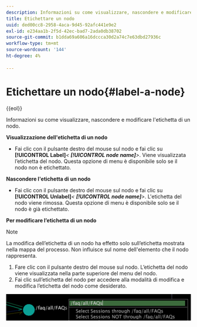 ```yaml
---
description: Informazioni su come visualizzare, nascondere e modificare l'etichetta di un nodo.
title: Etichettare un nodo
uuid: ded00cc8-2958-4aca-9d45-92afc441e9e2
exl-id: e234aa1b-2f5d-42ec-bad7-2ada0db38702
source-git-commit: b1dda69a606a16dccca30d2a74c7e63dbd27936c
workflow-type: tm+mt
source-wordcount: '144'
ht-degree: 4%

---
```


# Etichettare un nodo{#label-a-node}

{{eol}}

Informazioni su come visualizzare, nascondere e modificare l&#39;etichetta di un nodo.

**Visualizzazione dell&#39;etichetta di un nodo**

* Fai clic con il pulsante destro del mouse sul nodo e fai clic su **[!UICONTROL Label]***&lt; **[!UICONTROL node name]**>*. Viene visualizzata l’etichetta del nodo. Questa opzione di menu è disponibile solo se il nodo non è etichettato.

**Nascondere l&#39;etichetta di un nodo**

* Fai clic con il pulsante destro del mouse sul nodo e fai clic su **[!UICONTROL Unlabel]***&lt; **[!UICONTROL node name]**>*. L&#39;etichetta del nodo viene rimossa. Questa opzione di menu è disponibile solo se il nodo è già etichettato.

**Per modificare l’etichetta di un nodo**

>[!NOTE]
>
>La modifica dell’etichetta di un nodo ha effetto solo sull’etichetta mostrata nella mappa del processo. Non influisce sul nome dell&#39;elemento che il nodo rappresenta.

1. Fare clic con il pulsante destro del mouse sul nodo. L’etichetta del nodo viene visualizzata nella parte superiore del menu del nodo.
1. Fai clic sull’etichetta del nodo per accedere alla modalità di modifica e modifica l’etichetta del nodo come desiderato.

![](assets/mnu_2DProcessMap_label.png)
